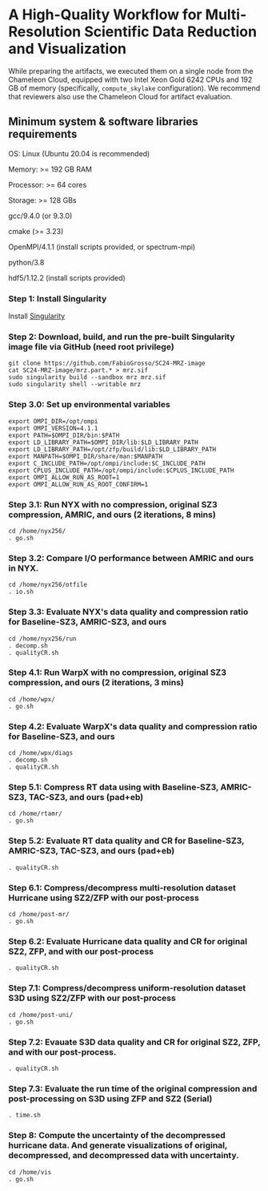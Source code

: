 # A High-Quality Workflow for Multi-Resolution Scientific Data Reduction and Visualization

While preparing the artifacts, we executed them on a single node from the Chameleon Cloud, equipped with two Intel Xeon Gold 6242 CPUs and 192 GB of memory (specifically, ```compute_skylake``` configuration). We recommend that reviewers also use the Chameleon Cloud for artifact evaluation.

## Minimum system & software libraries requirements
OS: Linux (Ubuntu 20.04 is recommended)

Memory: >= 192 GB RAM

Processor: >= 64 cores

Storage: >= 128 GBs

gcc/9.4.0 (or 9.3.0)

cmake (>= 3.23)

OpenMPI/4.1.1 (install scripts provided, or spectrum-mpi)

python/3.8

hdf5/1.12.2 (install scripts provided)

### Step 1: Install Singularity
Install [Singularity](https://singularity-tutorial.github.io/01-installation/)

### Step 2: Download, build, and run the pre-built Singularity image file via GitHub (need root privilege)
```
git clone https://github.com/FabioGrosso/SC24-MRZ-image
cat SC24-MRZ-image/mrz.part.* > mrz.sif
sudo singularity build --sandbox mrz mrz.sif
sudo singularity shell --writable mrz
```

### Step 3.0: Set up environmental variables
```
export OMPI_DIR=/opt/ompi 
export OMPI_VERSION=4.1.1
export PATH=$OMPI_DIR/bin:$PATH
export LD_LIBRARY_PATH=$OMPI_DIR/lib:$LD_LIBRARY_PATH
export LD_LIBRARY_PATH=/opt/zfp/build/lib:$LD_LIBRARY_PATH
export MANPATH=$OMPI_DIR/share/man:$MANPATH
export C_INCLUDE_PATH=/opt/ompi/include:$C_INCLUDE_PATH
export CPLUS_INCLUDE_PATH=/opt/ompi/include:$CPLUS_INCLUDE_PATH
export OMPI_ALLOW_RUN_AS_ROOT=1
export OMPI_ALLOW_RUN_AS_ROOT_CONFIRM=1
```

### Step 3.1: Run NYX with no compression, original SZ3 compression, AMRIC, and ours (2 iterations, 8 mins)
```
cd /home/nyx256/
. go.sh
```

### Step 3.2: Compare I/O performance between AMRIC and ours in NYX.
```
cd /home/nyx256/otfile
. io.sh
```
### Step 3.3: Evaluate NYX's data quality and compression ratio for Baseline-SZ3, AMRIC-SZ3, and ours
```
cd /home/nyx256/run
. decomp.sh 
. qualityCR.sh 
```
### Step 4.1: Run WarpX with no compression, original SZ3 compression, and ours (2 iterations, 3 mins)
```
cd /home/wpx/
. go.sh
```
### Step 4.2: Evaluate WarpX's data quality and compression ratio for Baseline-SZ3, and ours
```
cd /home/wpx/diags
. decomp.sh 
. qualityCR.sh 
```
### Step 5.1: Compress RT data using with Baseline-SZ3, AMRIC-SZ3, TAC-SZ3, and ours (pad+eb)
```
cd /home/rtamr/
. go.sh 
```
### Step 5.2: Evaluate RT data quality and CR for Baseline-SZ3, AMRIC-SZ3, TAC-SZ3, and ours (pad+eb)
```
. qualityCR.sh 
```
### Step 6.1: Compress/decompress multi-resolution dataset Hurricane using SZ2/ZFP with our post-process
```
cd /home/post-mr/
. go.sh 
```
### Step 6.2: Evaluate Hurricane data quality and CR for original SZ2, ZFP, and with our post-process
```
. qualityCR.sh 
```
### Step 7.1: Compress/decompress uniform-resolution dataset S3D using SZ2/ZFP with our post-process
```
cd /home/post-uni/
. go.sh 
```
### Step 7.2: Evauate S3D data quality and CR for original SZ2, ZFP, and with our post-process.
```
. qualityCR.sh 
```
### Step 7.3: Evaluate the run time of the original compression and post-processing on S3D using ZFP and SZ2 (Serial)
```
. time.sh
```
### Step 8: Compute the uncertainty of the decompressed hurricane data. And generate visualizations of original, decompressed, and decompressed data with uncertainty.
```
cd /home/vis
. go.sh
```

